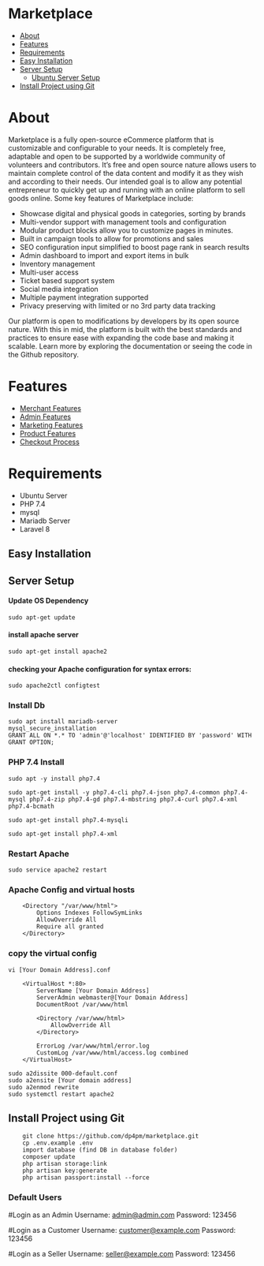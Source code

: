 # Marketplace

- [About](#about-dpg-marketplace)
- [Features](#features)
- [Requirements](#requirements)
- [Easy Installation](#easy-installation)
- [Server Setup](#server-setup)
    - [Ubuntu Server Setup](#update-os-dependency)
- [Install Project using Git](#install-project-using-git)

# About
Marketplace is a fully open-source eCommerce platform that is customizable and configurable to your needs. It is completely free, adaptable and open to be supported by a worldwide community of volunteers and contributors. It’s free and open source nature allows users to maintain complete control of the data content and modify it as they wish and according to their needs. Our intended goal is to allow any potential entrepreneur to quickly get up and running with an online platform to sell goods online. 
Some key features of Marketplace include:


-	Showcase digital and physical goods in categories, sorting by brands
-	Multi-vendor support with management tools and configuration
-	Modular product blocks allow you to customize pages in minutes.
-	Built in campaign tools to allow for promotions and sales
-	SEO configuration input simplified to boost page rank in search results
-	Admin dashboard to import and export items in bulk
-	Inventory management
-	Multi-user access
-	Ticket based support system
-	Social media integration
-	Multiple payment integration supported
-	Privacy preserving with limited or no 3rd party data tracking

Our platform is open to modifications by developers by its open source nature. With this in mid, the platform is built with the best standards and practices to ensure ease with expanding the code base and making it scalable. Learn more by exploring the documentation or seeing the code in the Github repository.  


# Features
- [Merchant Features](merchant/MerchantFeatures.md)
- [Admin Features](admin/AdminFeature.md)
- [Marketing Features](admin/MarketingFeature.md)
- [Product Features](admin/ProductFeature.md)
- [Checkout Process](marketplace/CheckoutProcess.md)


# Requirements
- Ubuntu Server
- PHP 7.4
- mysql
- Mariadb Server
- Laravel 8

## Easy Installation

## Server Setup

#### Update OS Dependency
```shell
sudo apt-get update
```

#### install apache server
```shell
sudo apt-get install apache2
```

#### checking your Apache configuration for syntax errors:
```shell
sudo apache2ctl configtest
```

### Install Db
```shell
sudo apt install mariadb-server
mysql_secure_installation
GRANT ALL ON *.* TO 'admin'@'localhost' IDENTIFIED BY 'password' WITH GRANT OPTION;
```

### PHP 7.4 Install
```shell
sudo apt -y install php7.4

sudo apt-get install -y php7.4-cli php7.4-json php7.4-common php7.4-mysql php7.4-zip php7.4-gd php7.4-mbstring php7.4-curl php7.4-xml php7.4-bcmath

sudo apt-get install php7.4-mysqli

sudo apt-get install php7.4-xml
```

### Restart Apache
```shell
sudo service apache2 restart
```

### Apache Config and  virtual hosts
```shell
    <Directory "/var/www/html">
        Options Indexes FollowSymLinks
        AllowOverride All
        Require all granted
    </Directory>
```

### copy the virtual config
```shell
vi [Your Domain Address].conf
```

```shell
    <VirtualHost *:80>
        ServerName [Your Domain Address]
        ServerAdmin webmaster@[Your Domain Address]
        DocumentRoot /var/www/html

        <Directory /var/www/html>
            AllowOverride All
        </Directory>

        ErrorLog /var/www/html/error.log
        CustomLog /var/www/html/access.log combined
    </VirtualHost>
```

```shell
sudo a2dissite 000-default.conf
sudo a2ensite [Your domain address]
sudo a2enmod rewrite
sudo systemctl restart apache2
```


## Install Project using Git

```shell
    git clone https://github.com/dp4pm/marketplace.git
    cp .env.example .env
    import database (find DB in database folder)
    composer update
    php artisan storage:link
    php artisan key:generate
    php artisan passport:install --force
```

### Default Users

#Login as an Admin
Username: admin@admin.com
Password: 123456

#Login as a Customer
Username: customer@example.com
Password: 123456

#Login as a Seller
Username: seller@example.com
Password: 123456
